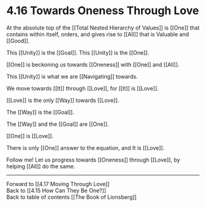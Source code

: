 # 4.16 Towards Oneness Through Love

At the absolute top of the [[Total Nested Hierarchy of Values]] is [[One]] that contains within itself, orders, and gives rise to [[All]] that is Valuable and [[Good]]. 

This [[Unity]] is the [[Goal]]. This [[Unity]] is the [[One]]. 

[[One]] is beckoning us towards [[Oneness]] with [[One]] and [[All]]. 

This [[Unity]] is what we are [[Navigating]] towards. 

We move towards [[It]] through [[Love]], for [[It]] is [[Love]]. 

[[Love]] is the only [[Way]] towards [[Love]].  

The [[Way]] is the [[Goal]]. 

The [[Way]] and the [[Goal]] are [[One]]. 

[[One]] is [[Love]]. 

There is only [[One]] answer to the equation, and It is [[Love]].  

Follow me! Let us progress towards [[Oneness]] through [[Love]], by helping [[All]] do the same. 

___

Forward to [[4.17 Moving Through Love]]  
Back to [[4.15 How Can They Be One?]]  
Back to table of contents [[The Book of Lionsberg]]  